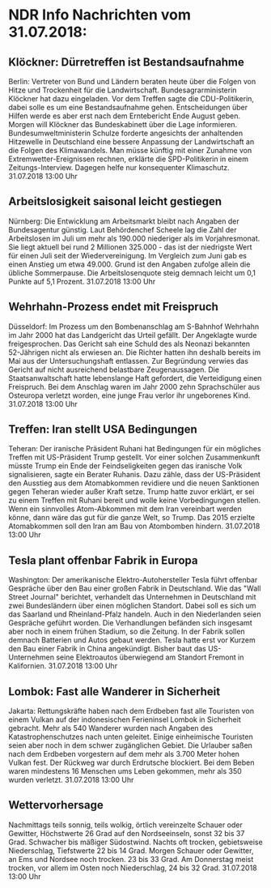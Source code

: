 # NDR Info Nachrichten vom 31.07.2018:


## Klöckner: Dürretreffen ist Bestandsaufnahme
Berlin:        Vertreter von Bund und Ländern beraten heute über die Folgen von Hitze und Trockenheit für die Landwirtschaft. Bundesagrarministerin Klöckner hat dazu eingeladen. Vor dem Treffen sagte die CDU-Politikerin, dabei solle es um eine Bestandsaufnahme gehen. Entscheidungen über Hilfen werde es aber erst nach dem Erntebericht Ende August geben. Morgen will Klöckner das Bundeskabinett über die Lage informieren. Bundesumweltministerin Schulze forderte angesichts der anhaltenden Hitzewelle in Deutschland eine bessere Anpassung der Landwirtschaft an die Folgen des Klimawandels. Man müsse künftig mit einer Zunahme von Extremwetter-Ereignissen rechnen, erklärte die SPD-Politikerin in einem Zeitungs-Interview. Dagegen helfe nur konsequenter Klimaschutz. 31.07.2018 13:00 Uhr 

## Arbeitslosigkeit saisonal leicht gestiegen
Nürnberg: Die Entwicklung am Arbeitsmarkt bleibt nach Angaben der Bundesagentur günstig. Laut Behördenchef Scheele lag die Zahl der Arbeitslosen im Juli um mehr als 190.000 niederiger als im Vorjahresmonat. Sie liegt aktuell bei rund 2 Millionen 325.000 - das ist der niedrigste Wert für einen Juli seit der Wiedervereinigung. Im Vergleich zum Juni gab es einen Anstieg um etwa 49.000. Grund ist den Angaben zufolge allein die übliche Sommerpause. Die Arbeitslosenquote steig demnach leicht um 0,1 Punkte auf 5,1 Prozent. 31.07.2018 13:00 Uhr 

## Wehrhahn-Prozess endet mit Freispruch
Düsseldorf: Im Prozess um den Bombenanschlag am S-Bahnhof Wehrhahn im Jahr 2000 hat das Landgericht das Urteil gefällt. Der Angeklagte wurde freigesprochen. Das Gericht sah eine Schuld des als Neonazi bekannten 52-Jährigen nicht als erwiesen an. Die Richter hatten ihn deshalb bereits im Mai aus der Untersuchungshaft entlassen. Zur Begründung verwies das Gericht auf nicht ausreichend belastbare Zeugenaussagen. Die Staatsanwaltschaft hatte lebenslange Haft gefordert, die Verteidigung einen Freispruch. Bei dem Anschlag waren im Jahr 2000 zehn Sprachschüler aus Osteuropa verletzt worden, eine junge Frau verlor ihr ungeborenes Kind. 31.07.2018 13:00 Uhr 

## Treffen: Iran stellt USA Bedingungen
Teheran: Der iranische Präsident Ruhani hat Bedingungen für ein mögliches Treffen mit US-Präsident Trump gestellt. Vor einer solchen Zusammenkunft müsste Trump ein Ende der Feindseligkeiten gegen das iranische Volk signalisieren, sagte ein Berater Ruhanis. Dazu zähle, dass der US-Präsident den Ausstieg aus dem Atomabkommen revidiere und die neuen Sanktionen gegen Teheran wieder außer Kraft setze. Trump hatte zuvor erklärt, er sei zu einem Treffen mit Ruhani bereit und wolle keine Vorbedingungen stellen. Wenn ein sinnvolles Atom-Abkommen mit dem Iran vereinbart werden könne, dann wäre das gut für die ganze Welt, so Trump. Das 2015 erzielte Atomabkommen soll den Iran am Bau von Atombomben hindern. 31.07.2018 13:00 Uhr 

## Tesla plant offenbar Fabrik in Europa
Washington: Der amerikanische Elektro-Autohersteller Tesla führt offenbar Gespräche über den Bau einer großen Fabrik in Deutschland. Wie das "Wall Street Journal" berichtet, verhandelt das Unternehmen in Deutschland mit zwei Bundesländern über einen möglichen Standort. Dabei soll es sich um das Saarland und Rheinland-Pfalz handeln. Auch in den Niederlanden seien Gespräche geführt worden. Die Verhandlungen befänden sich insgesamt aber noch in einem frühen Stadium, so die Zeitung. In der Fabrik sollen demnach Batterien und Autos gebaut werden. Tesla hatte erst vor Kurzem den Bau einer Fabrik in China angekündigt. Bisher baut das US-Unternehmen seine Elektroautos überwiegend am Standort Fremont in Kalifornien. 31.07.2018 13:00 Uhr 

## Lombok: Fast alle Wanderer in Sicherheit
Jakarta: Rettungskräfte haben nach dem Erdbeben fast alle Touristen von einem Vulkan auf der indonesischen Ferieninsel Lombok in Sicherheit gebracht. Mehr als 540 Wanderer wurden nach Angaben des Katastrophenschutzes nach unten geleitet. Einige einheimische Touristen seien aber noch in dem schwer zugänglichen Gebiet. Die Urlauber saßen nach dem Erdbeben vorgestern auf dem mehr als 3.700 Meter hohen Vulkan fest. Der Rückweg war durch Erdrutsche blockiert. Bei dem Beben waren mindestens 16 Menschen ums Leben gekommen, mehr als 350 wurden verletzt. 31.07.2018 13:00 Uhr 

## Wettervorhersage
Nachmittags teils sonnig, teils wolkig, örtlich vereinzelte Schauer oder Gewitter, Höchstwerte 26 Grad auf den Nordseeinseln, sonst 32 bis 37 Grad. Schwacher bis mäßiger Südostwind. Nachts oft trocken, gebietsweise Niederschlag, Tiefstwerte 22 bis 14 Grad. Morgen Schauer oder Gewitter, an Ems und Nordsee noch trocken. 23 bis 33 Grad. Am Donnerstag meist trocken, vor allem im Osten noch Niederschlag, 24 bis 32 Grad. 31.07.2018 13:00 Uhr 
